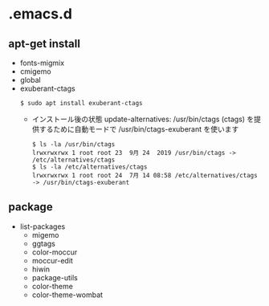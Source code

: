 # .emacs.d
## apt-get install
- fonts-migmix
- cmigemo
- global
- exuberant-ctags
    ~~~
    $ sudo apt install exuberant-ctags
    ~~~
  - インストール後の状態
    update-alternatives: /usr/bin/ctags (ctags) を提供するために自動モードで /usr/bin/ctags-exuberant を使います
    ~~~
    $ ls -la /usr/bin/ctags 
    lrwxrwxrwx 1 root root 23  9月 24  2019 /usr/bin/ctags -> /etc/alternatives/ctags 
    $ ls -la /etc/alternatives/ctags 
    lrwxrwxrwx 1 root root 24  7月 14 08:58 /etc/alternatives/ctags -> /usr/bin/ctags-exuberant
    ~~~
    
## package  
- list-packages
    - migemo
    - ggtags
    - color-moccur
    - moccur-edit
    - hiwin
    - package-utils
    - color-theme
    - color-theme-wombat
